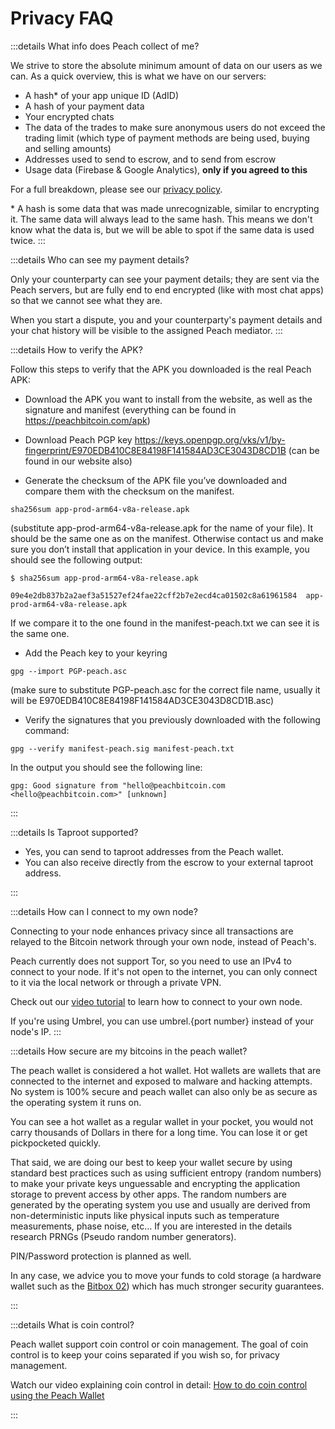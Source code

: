 # Privacy FAQ

:::details What info does Peach collect of me?

We strive to store the absolute minimum amount of data on our users as we can. As a quick overview, this is what we have on our servers:

- A hash\* of your app unique ID (AdID)
- A hash of your payment data
- Your encrypted chats
- The data of the trades to make sure anonymous users do not exceed the trading limit (which type of payment methods are being used, buying and selling amounts)
- Addresses used to send to escrow, and to send from escrow
- Usage data (Firebase & Google Analytics), **only if you agreed to this**

For a full breakdown, please see our [privacy policy](/privacy-policy/).

\* A hash is some data that was made unrecognizable, similar to encrypting it. The same data will always lead to the same hash. This means we don't know what the data is, but we will be able to spot if the same data is used twice.
:::

:::details Who can see my payment details?

Only your counterparty can see your payment details; they are sent via the Peach servers, but are fully end to end encrypted (like with most chat apps) so that we cannot see what they are.

When you start a dispute, you and your counterparty's payment details and your chat history will be visible to the assigned Peach mediator.
:::

:::details How to verify the APK?

Follow this steps to verify that the APK you downloaded is the real Peach APK:

- Download the APK you want to install from the website, as well as the signature and manifest (everything can be found in https://peachbitcoin.com/apk)

- Download Peach PGP key https://keys.openpgp.org/vks/v1/by-fingerprint/E970EDB410C8E84198F141584AD3CE3043D8CD1B (can be found in our website also)

- Generate the checksum of the APK file you’ve downloaded and compare them with the checksum on the manifest.
````
sha256sum app-prod-arm64-v8a-release.apk
````
(substitute app-prod-arm64-v8a-release.apk for the name of your file). It should be the same one as on the manifest. Otherwise contact us and make sure you don’t install that application in your device. In this example, you should see the following output:
```
$ sha256sum app-prod-arm64-v8a-release.apk

09e4e2db837b2a2aef3a51527ef24fae22cff2b7e2ecd4ca01502c8a61961584  app-prod-arm64-v8a-release.apk
```
If we compare it to the one found in the manifest-peach.txt we can see it is the same one.

- Add the Peach key to your keyring
```
gpg --import PGP-peach.asc
```
(make sure to substitute PGP-peach.asc for the correct file name, usually it will be E970EDB410C8E84198F141584AD3CE3043D8CD1B.asc)

- Verify the signatures that you previously downloaded with the following command:
```
gpg --verify manifest-peach.sig manifest-peach.txt
``` 
In the output you should see the following line:
```
gpg: Good signature from "hello@peachbitcoin.com <hello@peachbitcoin.com>" [unknown]
```
:::

:::details Is Taproot supported?

- Yes, you can send to taproot addresses from the Peach wallet.
- You can also receive directly from the escrow to your external taproot address.

:::

:::details How can I connect to my own node?

Connecting to your node enhances privacy since all transactions are relayed to the Bitcoin network through your own node, instead of Peach's.

Peach currently does not support Tor, so you need to use an IPv4 to connect to your node. If it's not open to the internet, you can only connect to it via the local network or through a private VPN.

Check out our [video tutorial](https://www.youtube.com/watch?v=xtvq2i3mIYg) to learn how to connect to your own node.

If you're using Umbrel, you can use umbrel.{port number} instead of your node's IP.
:::

:::details How secure are my bitcoins in the peach wallet?

The peach wallet is considered a hot wallet. Hot wallets are wallets that are connected to the internet and exposed to malware and hacking attempts. No system is 100% secure and peach wallet can also only be as secure as the operating system it runs on.

You can see a hot wallet as a regular wallet in your pocket, you would not carry thousands of Dollars in there for a long time. You can lose it or get pickpocketed quickly.

That said, we are doing our best to keep your wallet secure by using standard best practices such as using sufficient entropy (random numbers) to make your private keys unguessable and encrypting the application storage to prevent access by other apps. The random numbers are generated by the operating system you use and usually are derived from non-deterministic inputs like physical inputs such as temperature measurements, phase noise, etc… If you are interested in the details research PRNGs (Pseudo random number generators).

PIN/Password protection is planned as well.

In any case, we advice you to move your funds to cold storage (a hardware wallet such as the [Bitbox 02](https://bitbox.swiss/bitbox02/?ref=DLX6l9ccCc "https://bitbox.swiss/bitbox02/?ref=DLX6l9ccCc")) which has much stronger security guarantees.

:::

:::details What is coin control?

Peach wallet support coin control or coin management. The goal of coin control is to keep your coins separated if you wish so, for privacy management.

Watch our video explaining coin control in detail: [How to do coin control using the Peach Wallet](https://www.youtube.com/watch?v=zWwIekSv3U8)

:::
